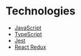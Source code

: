 <!-- TITLE: Technologies -->
<!-- SUBTITLE: These are the technologies I used -->

# Technologies
* [JavaScript](/technologies/javascript)
* [TypeScript](/technologies/typescript)
* [Jest](/technologies/jest)
* [React Redux](/technologies/react)
